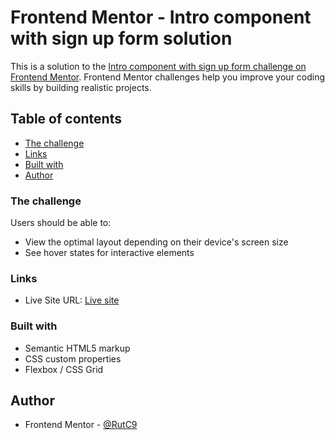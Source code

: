 # Frontend Mentor - Intro component with sign up form solution

This is a solution to the [Intro component with sign up form challenge on Frontend Mentor](https://www.frontendmentor.io/challenges/intro-component-with-signup-form-5cf91bd49edda32581d28fd1). Frontend Mentor challenges help you improve your coding skills by building realistic projects.

## Table of contents

- [The challenge](#the-challenge)
- [Links](#links)
- [Built with](#built-with)
- [Author](#author)

### The challenge

Users should be able to:

- View the optimal layout depending on their device's screen size
- See hover states for interactive elements

### Links

- Live Site URL: [Live site](https://rutc9.github.io/FEM-column-preview-card/)

### Built with

- Semantic HTML5 markup
- CSS custom properties
- Flexbox / CSS Grid

## Author

- Frontend Mentor - [@RutC9](https://www.frontendmentor.io/profile/RutC9)
